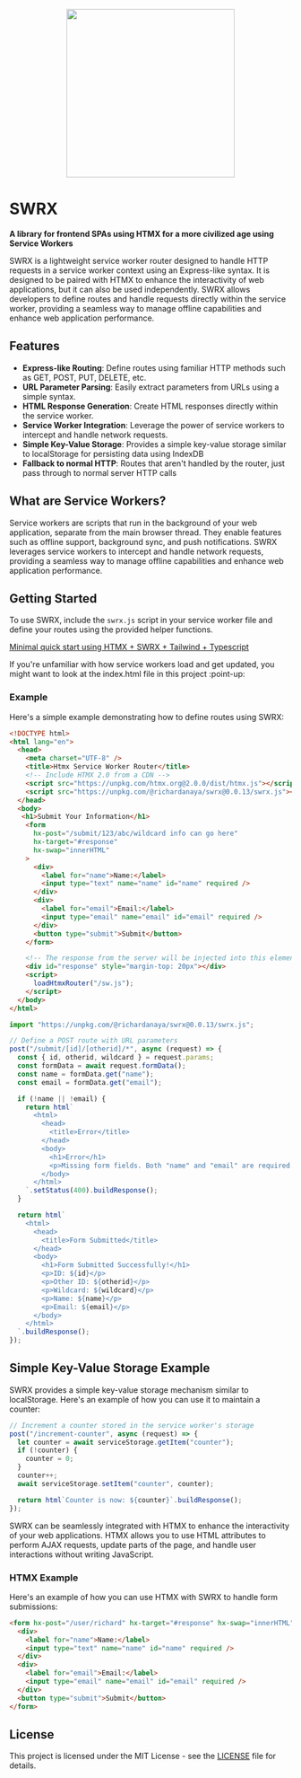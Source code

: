 

<p align="center">
  <img src="https://github.com/user-attachments/assets/1834ae44-2f86-4488-a706-b54cd40b942c" width="300"/>
</p>


# SWRX
**A library for frontend SPAs using HTMX for a more civilized age using Service Workers**

SWRX is a lightweight service worker router designed to handle HTTP requests in a service worker context using an Express-like syntax. It is designed to be paired with HTMX to enhance the interactivity of web applications, but it can also be used independently. SWRX allows developers to define routes and handle requests directly within the service worker, providing a seamless way to manage offline capabilities and enhance web application performance.

## Features

- **Express-like Routing**: Define routes using familiar HTTP methods such as GET, POST, PUT, DELETE, etc.
- **URL Parameter Parsing**: Easily extract parameters from URLs using a simple syntax.
- **HTML Response Generation**: Create HTML responses directly within the service worker.
- **Service Worker Integration**: Leverage the power of service workers to intercept and handle network requests.
- **Simple Key-Value Storage**: Provides a simple key-value storage similar to localStorage for persisting data using IndexDB
- **Fallback to normal HTTP**: Routes that aren't handled by the router, just pass through to normal server HTTP calls

## What are Service Workers?

Service workers are scripts that run in the background of your web application, separate from the main browser thread. They enable features such as offline support, background sync, and push notifications. SWRX leverages service workers to intercept and handle network requests, providing a seamless way to manage offline capabilities and enhance web application performance.

## Getting Started

To use SWRX, include the `swrx.js` script in your service worker file and define your routes using the provided helper functions.

[Minimal quick start using HTMX + SWRX + Tailwind + Typescript](https://github.com/richardanaya/htmx-swrx-tailwind-typescript)

If you're unfamiliar with how service workers load and get updated, you might want to look at the index.html file in this project :point-up:

### Example

Here's a simple example demonstrating how to define routes using SWRX:

```html
<!DOCTYPE html>
<html lang="en">
  <head>
    <meta charset="UTF-8" />
    <title>Htmx Service Worker Router</title>
    <!-- Include HTMX 2.0 from a CDN -->
    <script src="https://unpkg.com/htmx.org@2.0.0/dist/htmx.js"></script>
    <script src="https://unpkg.com/@richardanaya/swrx@0.0.13/swrx.js"></script>
  </head>
  <body>
   <h1>Submit Your Information</h1>
    <form
      hx-post="/submit/123/abc/wildcard info can go here"
      hx-target="#response"
      hx-swap="innerHTML"
    >
      <div>
        <label for="name">Name:</label>
        <input type="text" name="name" id="name" required />
      </div>
      <div>
        <label for="email">Email:</label>
        <input type="email" name="email" id="email" required />
      </div>
      <button type="submit">Submit</button>
    </form>

    <!-- The response from the server will be injected into this element -->
    <div id="response" style="margin-top: 20px"></div>
    <script>
      loadHtmxRouter("/sw.js");
    </script>
  </body>
</html>
```


```javascript
import "https://unpkg.com/@richardanaya/swrx@0.0.13/swrx.js";

// Define a POST route with URL parameters
post("/submit/[id]/[otherid]/*", async (request) => {
  const { id, otherid, wildcard } = request.params;
  const formData = await request.formData();
  const name = formData.get("name");
  const email = formData.get("email");

  if (!name || !email) {
    return html`
      <html>
        <head>
          <title>Error</title>
        </head>
        <body>
          <h1>Error</h1>
          <p>Missing form fields. Both "name" and "email" are required.</p>
        </body>
      </html>
    `.setStatus(400).buildResponse();
  }

  return html`
    <html>
      <head>
        <title>Form Submitted</title>
      </head>
      <body>
        <h1>Form Submitted Successfully!</h1>
        <p>ID: ${id}</p>
        <p>Other ID: ${otherid}</p>
        <p>Wildcard: ${wildcard}</p>
        <p>Name: ${name}</p>
        <p>Email: ${email}</p>
      </body>
    </html>
  `.buildResponse();
});
```

## Simple Key-Value Storage Example

SWRX provides a simple key-value storage mechanism similar to localStorage. Here's an example of how you can use it to maintain a counter:

```javascript
// Increment a counter stored in the service worker's storage
post("/increment-counter", async (request) => {
  let counter = await serviceStorage.getItem("counter");
  if (!counter) {
    counter = 0;
  }
  counter++;
  await serviceStorage.setItem("counter", counter);

  return html`Counter is now: ${counter}`.buildResponse();
});
```

SWRX can be seamlessly integrated with HTMX to enhance the interactivity of your web applications. HTMX allows you to use HTML attributes to perform AJAX requests, update parts of the page, and handle user interactions without writing JavaScript.

### HTMX Example

Here's an example of how you can use HTMX with SWRX to handle form submissions:

```html
<form hx-post="/user/richard" hx-target="#response" hx-swap="innerHTML">
  <div>
    <label for="name">Name:</label>
    <input type="text" name="name" id="name" required />
  </div>
  <div>
    <label for="email">Email:</label>
    <input type="email" name="email" id="email" required />
  </div>
  <button type="submit">Submit</button>
</form>
```

## License

This project is licensed under the MIT License - see the [LICENSE](LICENSE) file for details.
